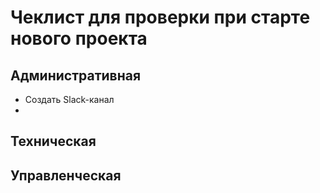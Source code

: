 # Чеклист для проверки при старте нового проекта

## Административная

* Создать Slack-канал
* 

## Техническая

## Управленческая
